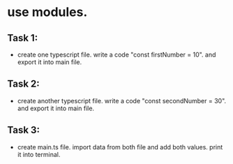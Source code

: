 # use modules.

## Task 1:
- create one typescript file. write a code "const firstNumber = 10". and export it into main file.

## Task 2:
- create another typescript file. write a code "const secondNumber = 30". and export it into main file.

## Task 3:
- create main.ts file. import data from both file and add both values.
print it into terminal.
